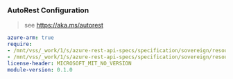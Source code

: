 ### AutoRest Configuration

> see https://aka.ms/autorest

``` yaml
azure-arm: true
require:
- /mnt/vss/_work/1/s/azure-rest-api-specs/specification/sovereign/resource-manager/readme.md
- /mnt/vss/_work/1/s/azure-rest-api-specs/specification/sovereign/resource-manager/readme.go.md
license-header: MICROSOFT_MIT_NO_VERSION
module-version: 0.1.0

```